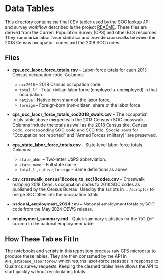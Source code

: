 # Data Tables

This directory contains the final CSV tables used by the SOC lookup API and survey workflow described in the project [README](../README.md).
These files are derived from the Current Population Survey (CPS) and other BLS resources. They summarize labor force statistics and provide crosswalks between the 2018 Census occupation codes and the 2018 SOC codes.

## Files

- **cps_occ_labor_force_totals.csv** – Labor‑force totals for each 2018 Census occupation code. Columns:
  - `occ2018` – 2018 Census occupation code.
  - `total_lf` – Total civilian labor force (employed + unemployed) in that occupation.
  - `native` – Native‑born share of the labor force.
  - `foreign` – Foreign‑born (non‑citizen) share of the labor force.

- **cps_occ_labor_force_totals_soc2018_xwalk.csv** – The occupation totals table above merged with the 2018 Census→SOC crosswalk. Columns include the totals as well as the 2018 Census title, Census code, corresponding SOC code and SOC title. Special rows for "Occupation not reported" and "Armed Forces (military)" are preserved.

- **cps_state_labor_force_totals.csv** – State‑level labor‑force totals. Columns:
  - `state_abbr` – Two‑letter USPS abbreviation.
  - `state_name` – Full state name.
  - `total_lf`, `native`, `foreign` – Same definitions as above.

- **csv_crosswalk_census18codes_to_soc18codes.csv** – Crosswalk mapping 2018 Census occupation codes to 2018 SOC codes as published by the Census Bureau. Used by the scripts in `../scripts/` to merge SOC titles into the occupation totals.
- **national_employment_2024.csv** – National employment totals by SOC code from the May 2024 OEWS release.
- **employment_summary.md** – Quick summary statistics for the `TOT_EMP` column in the national employment table.

## How These Tables Fit In

The notebooks and scripts in this repository process raw CPS microdata to produce these tables. They are then consumed by the API in `API_database_laborforce/` which returns labor‑force statistics in response to Qualtrics survey requests. Keeping the cleaned tables here allows the API to start quickly without recalculating totals.

